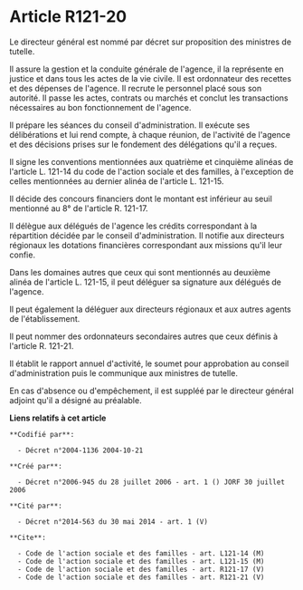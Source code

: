 # Article R121-20

Le directeur général est nommé par décret sur proposition des ministres de tutelle.

Il assure la gestion et la conduite générale de l'agence, il la représente en justice et dans tous les actes de la vie
civile. Il est ordonnateur des recettes et des dépenses de l'agence. Il recrute le personnel placé sous son autorité. Il
passe les actes, contrats ou marchés et conclut les transactions nécessaires au bon fonctionnement de l'agence.

Il prépare les séances du conseil d'administration. Il exécute ses délibérations et lui rend compte, à chaque réunion, de
l'activité de l'agence et des décisions prises sur le fondement des délégations qu'il a reçues.

Il signe les conventions mentionnées aux quatrième et cinquième alinéas de l'article L. 121-14 du code de l'action sociale et
des familles, à l'exception de celles mentionnées au dernier alinéa de l'article L. 121-15.

Il décide des concours financiers dont le montant est inférieur au seuil mentionné au 8° de l'article R. 121-17.

Il délègue aux délégués de l'agence les crédits correspondant à la répartition décidée par le conseil d'administration. Il
notifie aux directeurs régionaux les dotations financières correspondant aux missions qu'il leur confie.

Dans les domaines autres que ceux qui sont mentionnés au deuxième alinéa de l'article L. 121-15, il peut déléguer sa
signature aux délégués de l'agence.

Il peut également la déléguer aux directeurs régionaux et aux autres agents de l'établissement.

Il peut nommer des ordonnateurs secondaires autres que ceux définis à l'article R. 121-21.

Il établit le rapport annuel d'activité, le soumet pour approbation au conseil d'administration puis le communique aux
ministres de tutelle.

En cas d'absence ou d'empêchement, il est suppléé par le directeur général adjoint qu'il a désigné au préalable.

**Liens relatifs à cet article**

	**Codifié par**:

	  - Décret n°2004-1136 2004-10-21

	**Créé par**:

	  - Décret n°2006-945 du 28 juillet 2006 - art. 1 () JORF 30 juillet 2006

	**Cité par**:

	  - Décret n°2014-563 du 30 mai 2014 - art. 1 (V)

	**Cite**:

	  - Code de l'action sociale et des familles - art. L121-14 (M)
	  - Code de l'action sociale et des familles - art. L121-15 (M)
	  - Code de l'action sociale et des familles - art. R121-17 (V)
	  - Code de l'action sociale et des familles - art. R121-21 (V)
